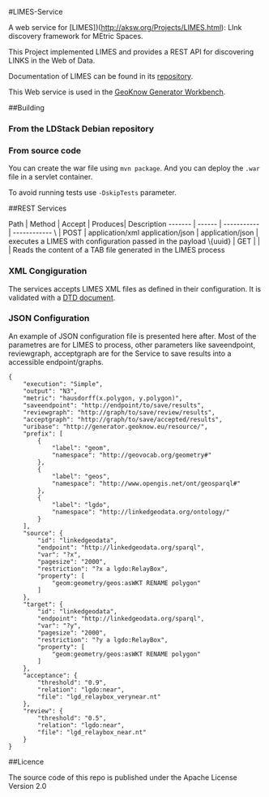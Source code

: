 #LIMES-Service

A web service for [LIMES])(http://aksw.org/Projects/LIMES.html): LInk discovery framework for MEtric Spaces.

This Project implemented LIMES and provides a REST API for discovering LINKS in the Web of Data. 

Documentation of LIMES can be found in its [repository](https://github.com/AKSW/LIMES).

This Web service is used in the [GeoKnow Generator Workbench](https://github.com/GeoKnow/GeoKnowGeneratorUI).


##Building

### From the LDStack Debian repository

### From source code

You can create the war file using `mvn package`. And you can deploy the `.war` file in a servlet container.
	
To avoid running tests use `-DskipTests` parameter.

	

##REST Services

Path     | Method |  Accept | Produces| Description
-------  | ------ | ----------- | ------------
\        | POST   | application/xml application/json | application/json | executes a LIMES with configuration passed in the payload
\\{uuid} | GET    |  |  | Reads the content of a TAB file generated in the LIMES process

### XML Congiguration

The services accepts LIMES XML files as defined in their configuration. It is validated with a [DTD document](https://github.com/GeoKnow/LIMES-Service/blob/master/limes.dtd).

### JSON Configuration
An example of JSON configuration file is presented here after. Most of the parametres are for LIMES to process, other parameters like saveendpoint, reviewgraph, acceptgraph are for the Service to save results into a accessible endpoint/graphs.
 
 	{
        "execution": "Simple",
        "output": "N3",
        "metric": "hausdorff(x.polygon, y.polygon)",
        "saveendpoint": "http://endpoint/to/save/results",
        "reviewgraph": "http://graph/to/save/review/results",
        "acceptgraph": "http://graph/to/save/accepted/results",
        "uribase": "http://generator.geoknow.eu/resource/",
        "prefix": [
            {
                "label": "geom",
                "namespace": "http://geovocab.org/geometry#"
            },
            {
                "label": "geos",
                "namespace": "http://www.opengis.net/ont/geosparql#"
            },
            {
                "label": "lgdo",
                "namespace": "http://linkedgeodata.org/ontology/"
            }
        ],
        "source": {
            "id": "linkedgeodata",
            "endpoint": "http://linkedgeodata.org/sparql",
            "var": "?x",
            "pagesize": "2000",
            "restriction": "?x a lgdo:RelayBox",
            "property": [
                "geom:geometry/geos:asWKT RENAME polygon"
            ]
        },
        "target": {
            "id": "linkedgeodata",
            "endpoint": "http://linkedgeodata.org/sparql",
            "var": "?y",
            "pagesize": "2000",
            "restriction": "?y a lgdo:RelayBox",
            "property": [
                "geom:geometry/geos:asWKT RENAME polygon"
            ]
        },
        "acceptance": {
            "threshold": "0.9",
            "relation": "lgdo:near",
            "file": "lgd_relaybox_verynear.nt"
        },
        "review": {
            "threshold": "0.5",
            "relation": "lgdo:near",
            "file": "lgd_relaybox_near.nt"
        }
    }



##Licence

The source code of this repo is published under the Apache License Version 2.0
